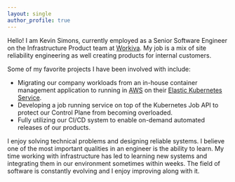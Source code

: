 ```yaml
---
layout: single
author_profile: true
---
```


Hello! I am Kevin Simons, currently employed as a Senior Software Engineer on the Infrastructure
Product team at [Workiva](https://www.workiva.com/). My job is a mix of site reliability
engineering as well creating products for internal customers.

Some of my favorite projects I have been involved with include:

  - Migrating our company workloads from an in-house container management application to running in
    [AWS](https://aws.amazon.com/) on their [Elastic Kubernetes Service](https://aws.amazon.com/eks/).
  - Developing a job running service on top of the Kubernetes Job API to protect our Control Plane
    from becoming overloaded.
  - Fully utilizing our CI/CD system to enable on-demand automated releases of our products.

I enjoy solving technical problems and designing reliable systems. I believe one of the most
important qualities in an engineer is the ability to learn. My time working with infrastructure has
led to learning new systems and integrating them in our environment sometimes within weeks. The
field of software is constantly evolving and I enjoy improving along with it.
